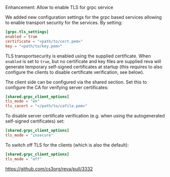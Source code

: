 Enhancement: Allow to enable TLS for grpc service

We added new configuration settings for the grpc based services allowing to enable
transport security for the services. By setting:

```toml
[grpc.tls_settings]
enabled = true
certificate = "<path/to/cert.pem>"
key = "<path/to/key.pem>"
```

TLS transportsecurity is enabled using the supplied certificate. When `enabled` is set
to `true`, but no certificate and key files are supplied reva will generate
temporary self-signed certificates at startup (this requires to also configure
the clients to disable certificate verification, see below).

The client side can be configured via the shared section. Set this to configure the CA for
verifying server certificates:

```toml
[shared.grpc_client_options]
tls_mode = "on"
tls_cacert = "</path/to/cafile.pem>"
```

To disable server certificate verification (e.g. when using the autogenerated self-signed certificates)
set:

```toml
[shared.grpc_client_options]
tls_mode = "insecure"
```

To switch off TLS for the clients (which is also the default):

```toml
[shared.grpc_client_options]
tls_mode = "off"
```

https://github.com/cs3org/reva/pull/3332
